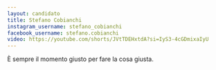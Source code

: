 ```yaml
---
layout: candidato
title: Stefano Cobianchi
instagram_username: stefano_cobianchi
facebook_username: stefano.cobianchi
video: https://youtube.com/shorts/JVtTDEHxtdA?si=IyS3-4cGDmixaIyU
---
```

È sempre il momento giusto per fare la cosa giusta.